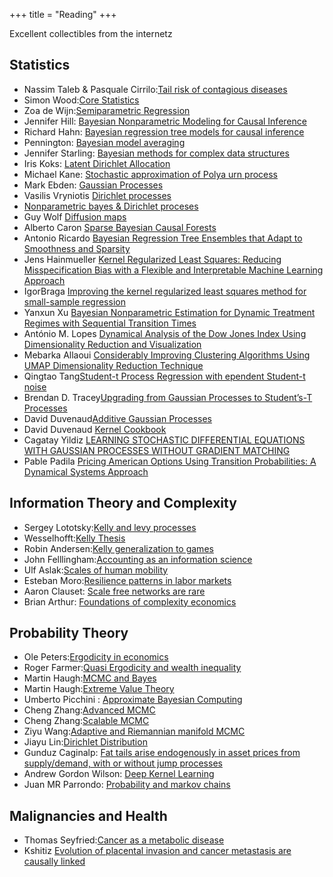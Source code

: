 +++
title = "Reading"
+++

Excellent collectibles from the internetz

## Statistics

- Nassim Taleb & Pasquale Cirrilo:[Tail risk of contagious diseases](https://arxiv.org/abs/2004.08658)
- Simon Wood:[Core Statistics](https://www.maths.ed.ac.uk/~swood34/core-statistics-nup.pdf)
- Zoa de Wijn:[Semiparametric Regression](https://esc.fnwi.uva.nl/thesis/centraal/files/f977427964.pdf)
- Jennifer Hill: [Bayesian Nonparametric Modeling for Causal Inference](https://www.tandfonline.com/doi/abs/10.1198/jcgs.2010.08162)
- Richard Hahn: [Bayesian regression tree models for causal inference](https://arxiv.org/pdf/1706.09523.pdf)
- Pennington: [Bayesian model averaging](https://doi.org/10.1007/s11222-017-9767-1)
- Jennifer Starling: [Bayesian methods for complex data structures](https://repositories.lib.utexas.edu/bitstream/handle/2152/85348/STARLING-DISSERTATION-2020.pdf?sequence=1&isAllowed=y)
- Iris Koks: [Latent Dirichlet Allocation](https://repository.tudelft.nl/islandora/object/uuid%3Afaa7cd3f-a946-4685-a36e-d01a15c4159e)
- Michael Kane: [Stochastic approximation of Polya urn process](http://www.stat.yale.edu/~mjk56/Research/Optimization/OptFinalKane.pdf)
- Mark Ebden: [Gaussian Processes](https://arxiv.org/abs/1505.02965)
- Vasilis Vryniotis [Dirichlet processes](https://blog.datumbox.com/the-dirichlet-process-the-chinese-restaurant-process-and-other-representations/)
- [Nonparametric bayes & Dirichlet proceses](https://www.cs.uic.edu/~apanella/slides/nonparametric_bayes.pdf)
- Guy Wolf [Diffusion maps](http://mat6480w.guywolf.org/slides/T12%20-%20Diffusion%20Maps.pdf)
- Alberto Caron [Sparse Bayesian Causal Forests](https://arxiv.org/abs/2102.06573)
- Antonio Ricardo [Bayesian Regression Tree Ensembles that Adapt to Smoothness and Sparsity](https://arxiv.org/pdf/1707.09461)
- Jens Hainmueller [Kernel Regularized Least Squares: Reducing Misspecification Bias with a Flexible and Interpretable Machine Learning Approach](https://papers.ssrn.com/sol3/papers.cfm?abstract_id=2046206)
- IgorBraga [Improving the kernel regularized least squares method for small-sample regression](https://www.sciencedirect.com/science/article/abs/pii/S0925231215003744)
- Yanxun Xu [Bayesian Nonparametric Estimation for Dynamic Treatment Regimes with Sequential Transition Times](https://arxiv.org/pdf/1405.2656.pdf)
- António M. Lopes [Dynamical Analysis of the Dow Jones Index Using Dimensionality Reduction and Visualization](https://www.mdpi.com/1099-4300/23/5/600/html)
- Mebarka Allaoui [Considerably Improving Clustering Algorithms Using UMAP Dimensionality Reduction Technique](https://www.ncbi.nlm.nih.gov/pmc/articles/PMC7340901/pdf/978-3-030-51935-3_Chapter_34.pdf)
- Qingtao Tang[Student-t Process Regression with ependent Student-t noise](https://dl.acm.org/doi/pdf/10.3233/978-1-61499-672-9-82)
- Brendan D. Tracey[Upgrading from Gaussian Processes to Student’s-T Processes](https://arxiv.org/pdf/1801.06147.pdf)
- David Duvenaud[Additive Gaussian Processes](https://arxiv.org/pdf/1112.4394.pdf)
- David Duvenaud [Kernel Cookbook](https://www.cs.toronto.edu/~duvenaud/cookbook/)
- Cagatay Yildiz [LEARNING STOCHASTIC DIFFERENTIAL EQUATIONS WITH GAUSSIAN PROCESSES WITHOUT GRADIENT MATCHING](https://arxiv.org/pdf/1807.05748.pdf)
- Pable Padila [Pricing American Options Using Transition Probabilities: A Dynamical Systems Approach](https://www.scirp.org/journal/paperinformation.aspx?paperid=60395)

## Information Theory and Complexity

- Sergey Lototsky:[Kelly and levy processes](https://arxiv.org/pdf/2002.03448.pdf)
- Wesselhofft:[Kelly Thesis](https://edoc.hu-berlin.de/bitstream/handle/18452/14923/wesselhoefft.pdf?sequence=1)
- Robin Andersen:[Kelly generalization to games](http://ma.fme.vutbr.cz/archiv/9_2/ma_9_2_andersen_et_al_final.pdf)
- John Felllingham:[Accounting as an information science](https://cpb-us-w2.wpmucdn.com/u.osu.edu/dist/5/39171/files/2016/10/acctg-info-science-revision-7-30-17-10zo2pn.pdf)
- Ulf Aslak:[Scales of human mobility](https://www.nature.com/articles/s41586-020-2909-1)
- Esteban Moro:[Resilience patterns in labor markets](https://www.nature.com/articles/s41467-021-22086-3.pdf)
- Aaron Clauset: [Scale free networks are rare](https://www.nature.com/articles/s41467-019-08746-5)
- Brian Arthur: [Foundations of complexity economics](https://www.nature.com/articles/s42254-020-00273-3)

## Probability Theory

- Ole Peters:[Ergodicity in economics](https://www.nature.com/articles/s41567-019-0732-0)
- Roger Farmer:[Quasi Ergodicity and wealth inequality](https://papers.ssrn.com/sol3/papers.cfm?abstract_id=3753978)
- Martin Haugh:[MCMC and Bayes](https://papers.ssrn.com/sol3/papers.cfm?abstract_id=3759243)
- Martin Haugh:[Extreme Value Theory](https://martin-haugh.github.io/files/QRM/EVT_MasterSlides.pdf)
- Umberto Picchini : [Approximate Bayesian Computing](https://www.maths.lu.se/fileadmin/maths/forskning_research/InferPartObsProcess/abc_slides.pdf)
- Cheng Zhang:[Advanced MCMC](https://zcrabbit.github.io/static/slides/mcs_fall19/lec08.pdf)
- Cheng Zhang:[Scalable MCMC](https://zcrabbit.github.io/static/slides/mcs_fall19/lec09.pdf)
- Ziyu Wang:[Adaptive and Riemannian manifold MCMC](http://proceedings.mlr.press/v28/wang13e.pdf)
- Jiayu Lin:[Dirichlet Distribution](https://mast.queensu.ca/~communications/Papers/msc-jiayu-lin.pdf)
- Gunduz Caginalp: [Fat tails arise endogenously in asset prices from supply/demand, with or without jump processes](https://arxiv.org/abs/2011.08275)
- Andrew Gordon Wilson: [Deep Kernel Learning](https://arxiv.org/abs/1511.02222)
- Juan MR Parrondo: [Probability and markov chains](https://3709847b-381c-4df6-b3c2-ae934f357bfd.filesusr.com/ugd/c7de9f_fdb940fff0aa4f2f82bf0b62b124317a.pdf)

## Malignancies and Health

- Thomas Seyfried:[Cancer as a metabolic disease](https://www.ncbi.nlm.nih.gov/pmc/articles/PMC3941741/)
- Kshitiz [Evolution of placental invasion and cancer metastasis are causally linked](https://www.nature.com/articles/s41559-019-1046-4)
